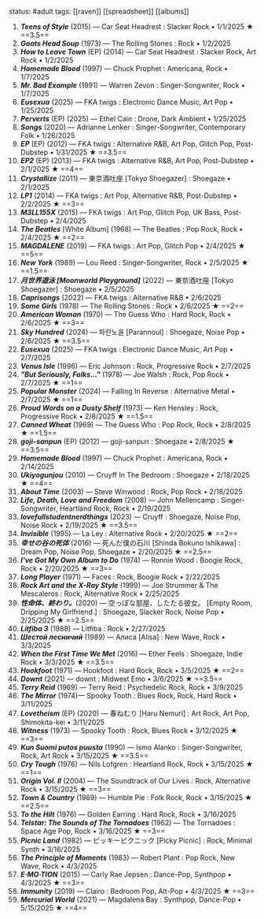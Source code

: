 status: #adult 
tags: [[raven]] [[spreadsheet]] [[albums]] 

1. ***Teens of Style*** (2015) — Car Seat Headrest : Slacker Rock • 1/1/2025 ★ ==3.5==
2. ***Goats Head Soup*** (1973) — The Rolling Stones : Rock • 1/2/2025
3. ***How to Leave Town*** (EP) (2014) — Car Seat Headrest : Slacker Rock, Art Rock • 1/2/2025
4. ***Homemade Blood*** (1997) — Chuck Prophet : Americana, Rock • 1/7/2025
5. ***Mr. Bad Example*** (1991) — Warren Zevon : Singer-Songwriter, Rock • 1/7/2025
6. ***Eusexua*** (2025) — FKA twigs : Electronic Dance Music, Art Pop • 1/25/2025
7. ***Perverts*** (EP) (2025) — Ethel Cain : Drone, Dark Ambient • 1/25/2025
8. ***Songs*** (2020) — Adrianne Lenker : Singer-Songwriter, Contemporary Folk • 1/26/2025
9. ***EP*** (EP) (2012) — FKA twigs : Alternative R&B, Art Pop, Glitch Pop, Post-Dubstep • 1/31/2025 ★ ==3.5==
10. ***EP2*** (EP) (2013) — FKA twigs : Alternative R&B, Art Pop, Post-Dubstep • 2/1/2025 ★ ==4==
11. ***Crystallize*** (2011) — 東京酒吐座 [Tokyo Shoegazer] : Shoegaze • 2/1/2025
12. ***LP1*** (2014) — FKA twigs : Art Pop, Alternative R&B, Post-Dubstep • 2/2/2025 ★ ==3==
13. ***M3LL155X*** (2015) — FKA twigs : Art Pop, Glitch Pop, UK Bass, Post-Dubstep • 2/4/2025
14. ***The Beatles*** [White Album] (1968) — The Beatles : Pop Rock, Rock • 2/4/2025 ★ ==2==
15. ***MAGDALENE*** (2019) — FKA twigs : Art Pop, Glitch Pop • 2/4/2025 ★ ==5==
16. ***New York*** (1989) — Lou Reed : Singer-Songwriter, Rock • 2/5/2025 ★ ==1.5==
17. ***月世界遊泳 [Moonworld Playground]*** (2022) — 東京酒吐座 [Tokyo Shoegazer] : Shoegaze • 2/5/2025
18. ***Caprisongs*** (2022) — FKA twigs : Alternative R&B • 2/6/2025
19. ***Some Girls*** (1978) — The Rolling Stones : Rock • 2/6/2025 ★ ==2==
20. ***American Woman*** (1970) — The Guess Who : Hard Rock, Rock • 2/6/2025 ★ ==3==
21. ***Sky Hundred*** (2024) — 파란노을 [Parannoul] : Shoegaze, Noise Pop • 2/6/2025 ★ ==3.5==
22. ***Eusexua*** (2025) — FKA twigs : Electronic Dance Music, Art Pop • 2/7/2025
23. ***Venus Isle*** (1996) — Eric Johnson : Rock, Progressive Rock • 2/7/2025
24. ***"But Seriously, Folks..."*** (1978) — Joe Walsh : Rock, Pop Rock • 2/7/2025 ★ ==1==
25. ***Popular Monster*** (2024) — Falling In Reverse : Alternative Metal • 2/7/2025 ★ ==1==
26. ***Proud Words on a Dusty Shelf*** (1973) — Ken Hensley : Rock, Progressive Rock • 2/8/2025 ★ ==1.5==
27. ***Canned Wheat*** (1969) — The Guess Who : Pop Rock, Rock • 2/8/2025 ★ ==1.5==
28. ***goji-sanpun*** (EP) (2012) — goji-sanpun : Shoegaze • 2/8/2025 ★ ==3.5==
29. ***Homemade Blood*** (1997) — Chuck Prophet : Americana, Rock • 2/14/2025
30. ***Ukiyogunjou*** (2010) — Cruyff In The Bedroom : Shoegaze • 2/18/2025 ★ ==4==
31. ***About Time*** (2003) — Steve Winwood : Rock, Pop Rock • 2/18/2025
32. ***Life, Death, Love and Freedom*** (2008) — John Mellencamp : Singer-Songwriter, Heartland Rock, Rock • 2/19/2025
33. ***lovefullstudentnerdthings*** (2023) — Cruyff : Shoegaze, Noise Pop, Noise Rock • 2/19/2025 ★ ==3.5==
34. ***Invisible*** (1995) — La Ley : Alternative Rock • 2/20/2025 ★ ==2==
35. ***幸せの谷の死体*** (2016) — 死んだ僕の石川 [Shinda Bokuno Ishikawa] : Dream Pop, Noise Pop, Shoegaze • 2/20/2025 ★ ==2.5==
36. ***I've Got My Own Album to Do*** (1974) — Ronnie Wood : Boogie Rock, Rock • 2/20/2025 ★ ==3==
37. ***Long Player*** (1971) — Faces : Rock, Boogie Rock • 2/22/2025
38. ***Rock Art and the X-Ray Style*** (1999) — Joe Strummer & The Mescaleros : Rock, Alternative Rock • 2/25/2025
39. ***性命体、終わり。***(2020) — 空っぽな部屋、したたる彼女。 [Empty Room, Dripping My Girlfriend.] : Shoegaze, Slacker Rock, Noise Pop • 2/25/2025 ★ ==2.5==
40. ***Litfiba 3*** (1988) — Litfiba : Rock • 2/27/2025
41. ***Шестой лесничий*** (1989) — Алиса [Alisa] : New Wave, Rock • 3/3/2025
42. ***When the First Time We Met*** (2016) — Ether Feels : Shoegaze, Indie Rock • 3/3/2025 ★ ==3.5==
43. ***Hookfoot*** (1971) — Hookfoot : Hard Rock, Rock • 3/5/2025 ★ ==2==
44. ***Downt*** (2021) — downt : Midwest Emo • 3/6/2025 ★ ==3.5==
45. ***Terry Reid*** (1969) — Terry Reid : Psychedelic Rock, Rock • 3/9/2025
46. ***The Mirror*** (1974)—  Spooky Tooth : Blues Rock, Rock, Hard Rock • 3/11/2025
47. ***Lovetheism*** (EP) (2020) — 春ねむり [Haru Nemuri] : Art Rock, Art Pop, Shimokita-kei • 3/11/2025
48. ***Witness*** (1973) — Spooky Tooth : Rock, Blues Rock • 3/12/2025 ★ ==3==
49. ***Kun Suomi putos puusta*** (1990) — Ismo Alanko : Singer-Songwriter, Rock, Art Rock • 3/15/2025 ★ ==3.5==
50. ***Cry Tough*** (1976) — Nils Lofgren : Heartland Rock, Rock • 3/15/2025 ★ ==1==
51. ***Origin Vol. II*** (2004) —  The Soundtrack of Our Lives : Rock, Alternative Rock • 3/15/2025 ★ ==3==
52. ***Town & Country*** (1969) — Humble Pie : Folk Rock, Rock • 3/15/2025 ★ ==2.5==
53. ***To the Hilt*** (1976) — Golden Earring : Hard Rock, Rock • 3/16/2025
54. ***Telstar: The Sounds of The Tornadoes*** (1962) — The Tornadoes : Space Age Pop, Rock • 3/16/2025 ★ ==3==
55. ***Picnic Land*** (1982) — ピッキーピクニック [Picky Picnic] : Rock, Minimal Synth • 3/16/2025
56. ***The Principle of Moments*** (1983) — Robert Plant : Pop Rock, New Wave, Rock • 4/3/2025
57. ***E·MO·TION*** (2015) — Carly Rae Jepsen : Dance-Pop, Synthpop • 4/3/2025 ★ ==3==
58. ***Immunity*** (2019) — Clairo : Bedroom Pop, Alt-Pop • 4/3/2025 ★ ==3==
59. ***Mercurial World*** (2021) — Magdalena Bay : Synthpop, Dance-Pop • 5/15/2025 ★ ==4==